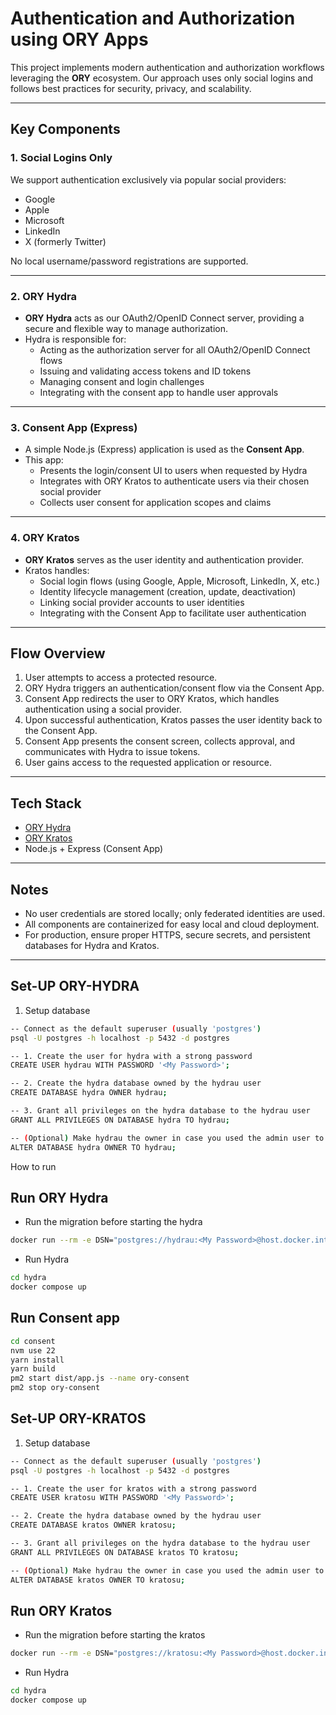 # Authentication and Authorization using ORY Apps

This project implements modern authentication and authorization workflows leveraging the **ORY** ecosystem. Our approach uses only social logins and follows best practices for security, privacy, and scalability.

---

## Key Components

### 1. Social Logins Only

We support authentication exclusively via popular social providers:

- Google
- Apple
- Microsoft
- LinkedIn
- X (formerly Twitter)

No local username/password registrations are supported.

---

### 2. ORY Hydra

- **ORY Hydra** acts as our OAuth2/OpenID Connect server, providing a secure and flexible way to manage authorization.
- Hydra is responsible for:
  - Acting as the authorization server for all OAuth2/OpenID Connect flows
  - Issuing and validating access tokens and ID tokens
  - Managing consent and login challenges
  - Integrating with the consent app to handle user approvals

---

### 3. Consent App (Express)

- A simple Node.js (Express) application is used as the **Consent App**.
- This app:
  - Presents the login/consent UI to users when requested by Hydra
  - Integrates with ORY Kratos to authenticate users via their chosen social provider
  - Collects user consent for application scopes and claims

---

### 4. ORY Kratos

- **ORY Kratos** serves as the user identity and authentication provider.
- Kratos handles:
  - Social login flows (using Google, Apple, Microsoft, LinkedIn, X, etc.)
  - Identity lifecycle management (creation, update, deactivation)
  - Linking social provider accounts to user identities
  - Integrating with the Consent App to facilitate user authentication

---

## Flow Overview

1. User attempts to access a protected resource.
2. ORY Hydra triggers an authentication/consent flow via the Consent App.
3. Consent App redirects the user to ORY Kratos, which handles authentication using a social provider.
4. Upon successful authentication, Kratos passes the user identity back to the Consent App.
5. Consent App presents the consent screen, collects approval, and communicates with Hydra to issue tokens.
6. User gains access to the requested application or resource.

---

## Tech Stack

- [ORY Hydra](https://www.ory.sh/hydra/docs/)
- [ORY Kratos](https://www.ory.sh/kratos/docs/)
- Node.js + Express (Consent App)

---

## Notes

- No user credentials are stored locally; only federated identities are used.
- All components are containerized for easy local and cloud deployment.
- For production, ensure proper HTTPS, secure secrets, and persistent databases for Hydra and Kratos.

---

## Set-UP ORY-HYDRA ##
1. Setup database
```sh
-- Connect as the default superuser (usually 'postgres')
psql -U postgres -h localhost -p 5432 -d postgres

-- 1. Create the user for hydra with a strong password
CREATE USER hydrau WITH PASSWORD '<My Password>';

-- 2. Create the hydra database owned by the hydrau user
CREATE DATABASE hydra OWNER hydrau;

-- 3. Grant all privileges on the hydra database to the hydrau user
GRANT ALL PRIVILEGES ON DATABASE hydra TO hydrau;

-- (Optional) Make hydrau the owner in case you used the admin user to create the database
ALTER DATABASE hydra OWNER TO hydrau;

```

How to run

## Run ORY Hydra ##
* Run the migration before starting the hydra
```sh
docker run --rm -e DSN="postgres://hydrau:<My Password>@host.docker.internal:5432/hydra?sslmode=disable" oryd/hydra:v2.2 migrate sql -e --yes
```
* Run Hydra
```sh
cd hydra
docker compose up
```

## Run Consent app ##
```sh
cd consent
nvm use 22
yarn install
yarn build
pm2 start dist/app.js --name ory-consent
pm2 stop ory-consent
```

## Set-UP ORY-KRATOS ##
1. Setup database
```sh
-- Connect as the default superuser (usually 'postgres')
psql -U postgres -h localhost -p 5432 -d postgres

-- 1. Create the user for kratos with a strong password
CREATE USER kratosu WITH PASSWORD '<My Password>';

-- 2. Create the hydra database owned by the hydrau user
CREATE DATABASE kratos OWNER kratosu;

-- 3. Grant all privileges on the hydra database to the hydrau user
GRANT ALL PRIVILEGES ON DATABASE kratos TO kratosu;

-- (Optional) Make hydrau the owner in case you used the admin user to create the database
ALTER DATABASE kratos OWNER TO kratosu;

```

## Run ORY Kratos ##
* Run the migration before starting the kratos
```sh
docker run --rm -e DSN="postgres://kratosu:<My Password>@host.docker.internal:5432/kratos?sslmode=disable" -v $PWD/kratos-config:/etc/config oryd/kratos:v1.1 migrate sql -e --yes
```
* Run Hydra
```sh
cd hydra
docker compose up
```